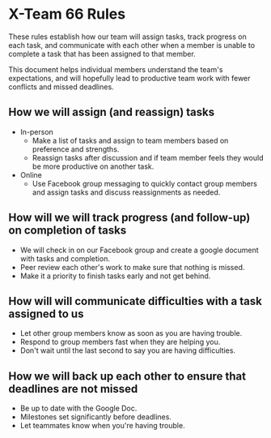 # X-Team 66 Rules

These rules establish how our team will assign tasks,
track progress on each task, and communicate with each other 
when a member is unable to complete a task that has been assigned to that member.

This document helps individual members understand the team's expectations,
and will hopefully lead to productive team work with fewer conflicts
and missed deadlines.

## How we will assign (and reassign) tasks
* In-person
  * Make a list of tasks and assign to team members based on preference and strengths. 
  * Reassign tasks after discussion and if team member feels they would be more productive on another task.
* Online
  * Use Facebook group messaging to quickly contact group members and assign tasks and discuss reassignments as needed.

## How will we will track progress (and follow-up) on completion of tasks
* We will check in on our Facebook group and create a google document with tasks and completion.
* Peer review each other's work to make sure that nothing is missed.
* Make it a priority to finish tasks early and not get behind.

## How will will communicate difficulties with a task assigned to us
* Let other group members know as soon as you are having trouble.
* Respond to group members fast when they are helping you.
* Don't wait until the last second to say you are having difficulties.

## How we will back up each other to ensure that deadlines are not missed
* Be up to date with the Google Doc.
* Milestones set significantly before deadlines. 
* Let teammates know when you're having trouble. 



